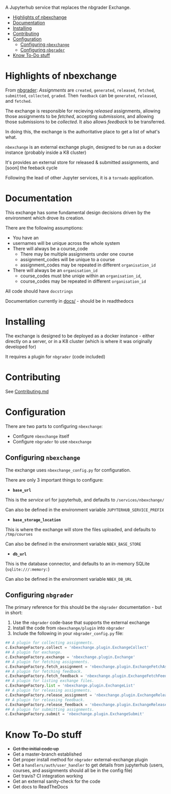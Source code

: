 A Jupyterhub service that replaces the nbgrader Exchange.

<!-- TOC -->

- [Highlights of nbexchange](#highlights-of-nbexchange)
- [Documentation](#documentation)
- [Installing](#installing)
- [Contributing](#contributing)
- [Configuration](#configuration)
    - [Configuring `nbexchange`](#configuring-nbexchange)
    - [Configuring `nbgrader`](#configuring-nbgrader)
- [Know To-Do stuff](#know-to-do-stuff)

<!-- /TOC -->

# Highlights of nbexchange

From [nbgrader](https://github.com/jupyter/nbgrader): _Assignments_ are `created`, `generated`, `released`, `fetched`, `submitted`, `collected`, `graded`. Then `feedback` can be `generated`, `released`, and `fetched`.

The exchange is responsible for recieving *released* assignments, allowing those assignments to be *fetched*, accepting *submissions*, and allowing those submissions to be *collected*. It also allows *feedback* to be transferred.

In doing this, the exchange is the authoritative place to get a list of what's what.

`nbexchange` is an external exchange plugin, designed to be run as a docker instance (probably inside a K8 cluster)

It's provides an external store for released & submitted assignments, and [soon] the feeback cycle

Following the lead of other Jupyter services, it is a `tornado` application.

# Documentation

This exchange has some fundamental design decisions driven by the environment which drove its creation.

There are the following assumptions:
* You have an  
* usernames will be unique across the whole system
* There will always be a course_code
    * There may be multiple assignments under one course
    * assignment_codes will be unique to a course
    * assignment_codes may be repeated in different `organisation_id`
* There will always be an `organisation_id`
    * course_codes must bhe uniqie within an `organisation_id`,
    * course_codes may be repeated in different `organisation_id`

All code should have `docstrings`

Documentation currently in [docs/](docs/) - should be in readthedocs

# Installing

The exchange is designed to be deployed as a docker instance - either directly on a server, or in a K8 cluster (which is where it was originally developed for)

It requires a plugin for `nbgrader` (code included)

# Contributing

See [Contributing.md](Contributing.md)

# Configuration

There are two parts to configuring `nbexchange`:

* Configure `nbexchange` itself
* Configure `nbgrader` to use `nbexchange`

## Configuring `nbexchange`

The exchange uses `nbexchange_config.py` for configuration.

There are only 3 important things to configure:

* **`base_url`**

This is the _service_ url for jupyterhub, and defaults to `/services/nbexchange/`

Can also be defined in the environment variable `JUPYTERHUB_SERVICE_PREFIX`

* **`base_storage_location`**

This is where the exchange will store the files uploaded, and defaults to `/tmp/courses`

Can also be defined in the environment variable `NBEX_BASE_STORE`

* **`db_url`**

This is the database connector, and defaults to an in-memory SQLite (`sqlite:///:memory:`)

Can also be defined in the environment variable `NBEX_DB_URL`

## Configuring `nbgrader`

The primary reference for this should be the `nbgrader` documentation - but in short:

1. Use the `nbgrader` code-base that supports the external exchange
2. Install the code from `nbexchange/plugin` into `nbgrader`
3. Include the following in your `nbgrader_config.py` file:

```python
## A plugin for collecting assignments.
c.ExchangeFactory.collect = 'nbexchange.plugin.ExchangeCollect'
## A plugin for exchange.
c.ExchangeFactory.exchange = 'nbexchange.plugin.Exchange'
## A plugin for fetching assignments.
c.ExchangeFactory.fetch_assignment = 'nbexchange.plugin.ExchangeFetchAssignment'
## A plugin for fetching feedback.
c.ExchangeFactory.fetch_feedback = 'nbexchange.plugin.ExchangeFetchFeedback'
## A plugin for listing exchange files.
c.ExchangeFactory.list = 'nbexchange.plugin.ExchangeList'
## A plugin for releasing assignments.
c.ExchangeFactory.release_assignment = 'nbexchange.plugin.ExchangeReleaseAssignment'
## A plugin for releasing feedback.
c.ExchangeFactory.release_feedback = 'nbexchange.plugin.ExchangeReleaseFeedback'
## A plugin for submitting assignments.
c.ExchangeFactory.submit = 'nbexchange.plugin.ExchangeSubmit'
```

# Know To-Do stuff

* ~~Get the initial code up~~
* Get a master-branch established
* Get proper install method for `nbgrader` external-exchange plugin
* Get a `handlers/auth/user_handler` to get details from jupyterhub (users, courses, and assignments should all be in the config file)
* Get travis? CI integration working
* Get an external sanity-check for the code
* Get docs to ReadTheDocs